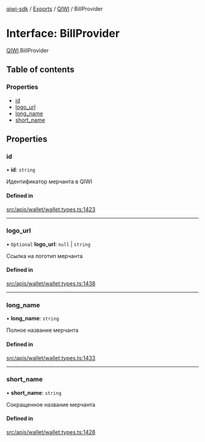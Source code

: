[qiwi-sdk](../README.md) / [Exports](../modules.md) / [QIWI](../modules/QIWI.md) / BillProvider

# Interface: BillProvider

[QIWI](../modules/QIWI.md).BillProvider

## Table of contents

### Properties

- [id](QIWI.BillProvider.md#id)
- [logo\_url](QIWI.BillProvider.md#logo_url)
- [long\_name](QIWI.BillProvider.md#long_name)
- [short\_name](QIWI.BillProvider.md#short_name)

## Properties

### id

• **id**: `string`

Идентификатор мерчанта в QIWI

#### Defined in

[src/apis/wallet/wallet.types.ts:1423](https://github.com/AlexXanderGrib/node-qiwi-sdk/blob/4aeb538/src/apis/wallet/wallet.types.ts#L1423)

___

### logo\_url

• `Optional` **logo\_url**: ``null`` \| `string`

Ссылка на логотип мерчанта

#### Defined in

[src/apis/wallet/wallet.types.ts:1438](https://github.com/AlexXanderGrib/node-qiwi-sdk/blob/4aeb538/src/apis/wallet/wallet.types.ts#L1438)

___

### long\_name

• **long\_name**: `string`

Полное название мерчанта

#### Defined in

[src/apis/wallet/wallet.types.ts:1433](https://github.com/AlexXanderGrib/node-qiwi-sdk/blob/4aeb538/src/apis/wallet/wallet.types.ts#L1433)

___

### short\_name

• **short\_name**: `string`

Сокращенное название мерчанта

#### Defined in

[src/apis/wallet/wallet.types.ts:1428](https://github.com/AlexXanderGrib/node-qiwi-sdk/blob/4aeb538/src/apis/wallet/wallet.types.ts#L1428)
